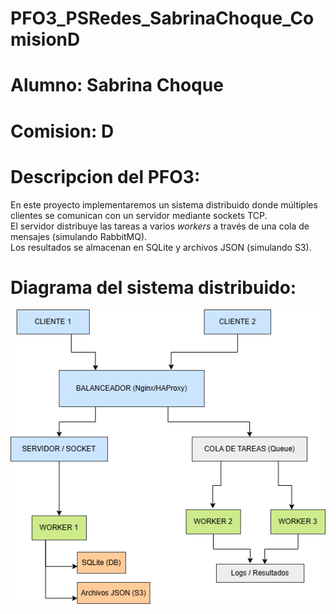 # PFO3_PSRedes_SabrinaChoque_ComisionD

# Alumno: Sabrina Choque

# Comision: D

# Descripcion del PFO3:
En este proyecto implementaremos un sistema distribuido donde múltiples clientes se comunican con un servidor mediante sockets TCP.  
El servidor distribuye las tareas a varios *workers* a través de una cola de mensajes (simulando RabbitMQ).  
Los resultados se almacenan en SQLite y archivos JSON (simulando S3).

# Diagrama del sistema distribuido:

![Diagrama del sistema distribuido](Diagrama_pfo3.drawio.png)